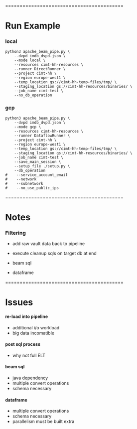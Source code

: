 
=========================================
#   Run Example

### local

    python3 apache_beam_pipe.py \
        --dvpd imdb_dvpd.json \
        --mode local \
        --resources cimt-hh-resources \
        --runner DirectRunner \
        --project cimt-hh \
        --region europe-west1 \
        --temp_location gs://cimt-hh-temp-files/tmp/ \
        --staging_location gs://cimt-hh-resources/binaries/ \
        --job_name cimt-test \
        --no_db_operation

### gcp

    python3 apache_beam_pipe.py \
        --dvpd imdb_dvpd.json \
        --mode gcp \
        --resources cimt-hh-resources \
        --runner DataflowRunner \
        --project cimt-hh \
        --region europe-west1 \
        --temp_location gs://cimt-hh-temp-files/tmp/ \
        --staging_location gs://cimt-hh-resources/binaries/ \
        --job_name cimt-test \
        --save_main_session \
        --setup_file ./setup.py \
        --db_operation
    #    --service_account_email
    #    --network
    #    --subnetwork
    #    --no_use_public_ips

=========================================
# Notes


### Filtering

* add raw vault data back to pipeline
* execute cleanup sqls on target db at end

* beam sql
* dataframe

=========================================
# Issues
#### re-load into pipeline
* additional i/o workload
* big data incomatible

#### post sql process
* why not full ELT

#### beam sql
* java dependency
* multiple convert operations
* schema necessary

#### dataframe
* multiple convert operations
* schema necessary
* parallelism must be built extra
